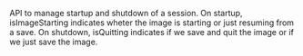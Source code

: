 API  to manage startup and shutdown of a session.On startup, isImageStarting indicates wheter the image is starting or just resuming from a save.On shutdown, isQuitting indicates if we save and quit the image  or if we just save  the image.  